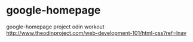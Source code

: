 # google-homepage
google-homepage project
odin workout
http://www.theodinproject.com/web-development-101/html-css?ref=lnav
